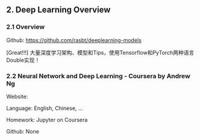 ## 2. Deep Learning Overview

### 2.1 Overview

Github: <https://github.com/rasbt/deeplearning-models>

[Great!!!] 大量深度学习架构、模型和Tips，使用Tensorflow和PyTorch两种语言Double实现！


### 2.2 Neural Network and Deep Learning - Coursera by Andrew Ng

Website: 

Language: English, Chinese, ...

Homework: Jupyter on Coursera

Github: None

### 

